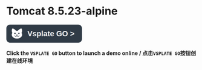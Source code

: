 # Tomcat 8.5.23-alpine

<a href="https://www.vsplate.com/?docker-compose=https://github.com/vsplate/dcenvs/tomcat/8.5.23-alpine"><img alt="VSPLATE GO" src="https://raw.githubusercontent.com/vsplate/images/master/vsgo_btn.png" width="200px"></a>

**Click the `VSPLATE GO` button to launch a demo online / 点击`VSPLATE GO`按钮创建在线环境**